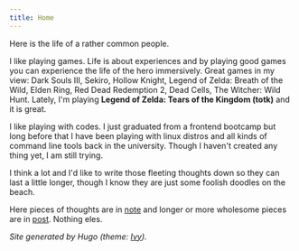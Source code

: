 ```yaml
---
title: Home
---
```


Here is the life of a rather common people.

I like playing games. Life is about experiences and by playing good games you can experience the life of the hero immersively. Great games in my view: Dark Souls III, Sekiro, Hollow Knight, Legend of Zelda: Breath of the Wild, Elden Ring, Red Dead Redemption 2, Dead Cells, The Witcher: Wild Hunt. Lately, I'm playing **Legend of Zelda: Tears of the Kingdom (totk)** and it is great.

I like playing with codes. I just graduated from a frontend bootcamp but long before that I have been playing with linux distros and all kinds of command line tools back in the university. Though I haven't created any thing yet, I am still trying.

I think a lot and I'd like to write those fleeting thoughts down so they can last a little longer, though I know they are just some foolish doodles on the beach.

Here pieces of thoughts are in [note](/decode/note) and longer or more wholesome pieces are in [post](/decode/post). Nothing eles.

*Site generated by Hugo (theme: [Ivy](https://github.com/dmulholland/ivy)).*
